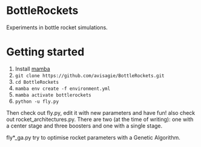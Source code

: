 # BottleRockets

Experiments in bottle rocket simulations.


# Getting  started

1. Install [mamba](https://mamba.readthedocs.io/en/latest/mamba-installation.html#mamba-install)
1. `git clone https://github.com/avisagie/BottleRockets.git`
1. `cd BottleRockets`
1. `mamba env create -f environment.yml`
1. `mamba activate bottlerockets`
1. `python -u fly.py`

Then check out fly.py, edit it with new parameters and have fun!
also check out rocket_architectures.py. There are two (at the time of writing):
one with a center stage and three boosters and one with a single stage.

fly*_ga.py try to optimise rocket parameters with a Genetic
Algorithm.
